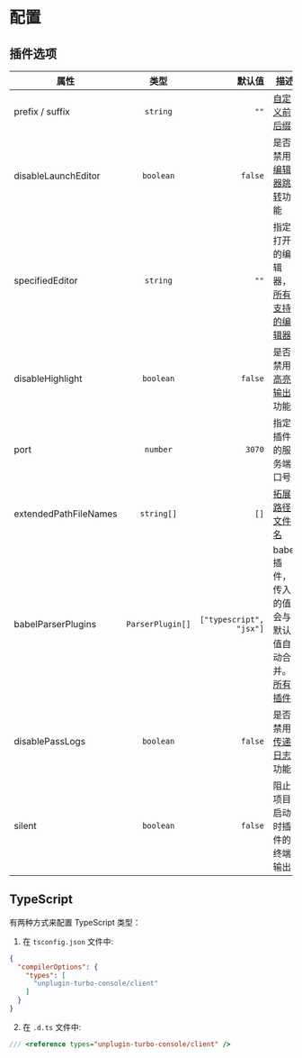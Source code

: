 # 配置

## 插件选项

| 属性        |      类型      | 默认值 | 描述 |
| ------------- | :-----------: | ----: | ------------- |
| prefix / suffix    | `string` | `""` | [自定义前后缀](/zh-CN/features/custom-prefix) |
| disableLaunchEditor |   `boolean`   | `false` | 是否禁用[编辑器跳转](/zh-CN/features/launch-editor)功能 |
| specifiedEditor | `string` | `""` | 指定打开的编辑器，[所有支持的编辑器](https://github.com/yyx990803/launch-editor#supported-editors) |
| disableHighlight      |   `boolean`   | `false` | 是否禁用[高亮输出](/zh-CN/features/highlight)功能 |
| port | `number` | `3070` | 指定插件的服务端口号 |
| extendedPathFileNames | `string[]` | `[]` | [拓展路径文件名](/zh-CN/features/highlight.html#拓展路径文件名) |
| babelParserPlugins | `ParserPlugin[]` | `["typescript", "jsx"]` | babel插件，传入的值会与默认值自动合并。[所有插件](https://babeljs.io/docs/en/babel-parser#plugins) |
| disablePassLogs      |   `boolean`   | `false` | 是否禁用[传递日志](/zh-CN/features/pass-logs)功能 |
| silent | `boolean` | `false` | 阻止项目启动时插件的终端输出 |

## TypeScript

有两种方式来配置 TypeScript 类型：

1. 在 `tsconfig.json` 文件中:

```json
{
  "compilerOptions": {
    "types": [
      "unplugin-turbo-console/client"
    ]
  }
}
```

2. 在 `.d.ts` 文件中:

```ts
/// <reference types="unplugin-turbo-console/client" />
```
